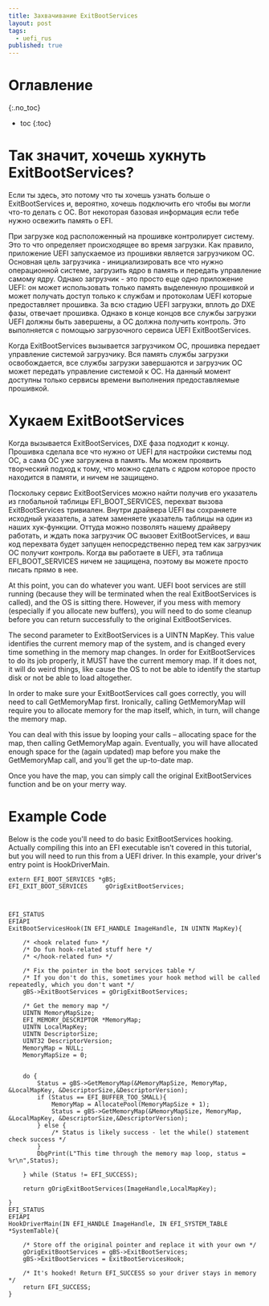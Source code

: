 ```yaml
---
title: Захвачивание ExitBootServices
layout: post
tags:
  - uefi_rus
published: true
---
```


# Оглавление
{:.no_toc}

* toc
{:toc}

# Так значит, хочешь хукнуть ExitBootServices?

Если ты здесь, это потому что ты хочешь узнать больше о ExitBootServices и, вероятно, хочешь подключить его чтобы вы могли что-то делать с ОС. Вот некоторая базовая информация если тебе нужно освежить память о EFI.
 
 

При загрузке код расположенный на прошивке контролирует систему. Это то что определяет происходящее во время загрузки. Как правило, приложение UEFI запускаемое из прошивки является загрузчиком ОС. Основная цель загрузчика - инициализировать все что нужно операционной системе, загрузить ядро в память и передать управление самому ядру. Однако загрузчик - это просто еще одно приложение UEFI: он может использовать только память выделенную прошивкой и может получать доступ только к службам и протоколам UEFI которые предоставляет прошивка. За всю стадию UEFI загрузки, вплоть до DXE фазы, отвечает прошивка. Однако в конце концов все службы загрузки UEFI должны быть завершены, а ОС должна получить контроль. Это выполняется с помощью загрузочного сервиса UEFI ExitBootServices.

Когда ExitBootServices вызывается загрузчиком ОС, прошивка передает управление системой загрузчику. Вся память службы загрузки освобождается, все службы загрузки завершаются и загрузчик ОС может передать управление системой к ОС. На данный момент доступны только сервисы времени выполнения предоставляемые прошивкой.

# Хукаем ExitBootServices

Когда вызывается ExitBootServices, DXE фаза подходит к концу. Прошивка сделала все что нужно от UEFI для настройки системы под ОС, а сама ОС уже загружена в память. Мы можем проявить творческий подход к тому, что можно сделать с ядром которое просто находится в памяти, и ничем не защищено.


Поскольку сервис ExitBootServices можно найти получив его указатель из глобальной таблицы EFI_BOOT_SERVICES, перехват вызова ExitBootServices тривиален. Внутри драйвера UEFI вы сохраняете исходный указатель, а затем заменяете указатель таблицы на один из наших хук-функции. Оттуда можно позволять нашему драйверу работать, и ждать пока загрузчик ОС вызовет ExitBootServices, и ваш код перехвата будет запущен непосредственно перед тем как загрузчик ОС получит контроль. Когда вы работаете в UEFI, эта таблица EFI_BOOT_SERVICES ничем не защищена, поэтому вы можете просто писать прямо в нее.

At this point, you can do whatever you want. UEFI boot services are still running (because they will be terminated when the real ExitBootServices is called), and the OS is sitting there. However, if you mess with memory (especially if you allocate new buffers), you will need to do some cleanup before you can return successfully to the original ExitBootServices.

The second parameter to ExitBootServices is a UINTN MapKey. This value identifies the current memory map of the system, and is changed every time something in the memory map changes. In order for ExitBootServices to do its job properly, it MUST have the current memory map. If it does not, it will do weird things, like cause the OS to not be able to identify the startup disk or not be able to load altogether.

In order to make sure your ExitBootServices call goes correctly, you will need to call GetMemoryMap first. Ironically, calling GetMemoryMap will require you to allocate memory for the map itself, which, in turn, will change the memory map.

You can deal with this issue by looping your calls – allocating space for the map, then calling GetMemoryMap again. Eventually, you will have allocated enough space for the (again updated) map before you make the GetMemoryMap call, and you'll get the up-to-date map.

Once you have the map, you can simply call the original ExitBootServices function and be on your merry way.

# Example Code

Below is the code you'll need to do basic ExitBootServices hooking. Actually compiling this into an EFI executable isn't covered in this tutorial, but you will need to run this from a UEFI driver. In this example, your driver's entry point is HookDriverMain.

~~~
extern EFI_BOOT_SERVICES *gBS;
EFI_EXIT_BOOT_SERVICES     gOrigExitBootServices;



EFI_STATUS
EFIAPI
ExitBootServicesHook(IN EFI_HANDLE ImageHandle, IN UINTN MapKey){

	/* <hook related fun> */
	/* Do fun hook-related stuff here */
	/* </hook-related fun> */

	/* Fix the pointer in the boot services table */
	/* If you don't do this, sometimes your hook method will be called repeatedly, which you don't want */
    gBS->ExitBootServices = gOrigExitBootServices;

    /* Get the memory map */
    UINTN MemoryMapSize;
    EFI_MEMORY_DESCRIPTOR *MemoryMap;
    UINTN LocalMapKey;
    UINTN DescriptorSize;
    UINT32 DescriptorVersion;
    MemoryMap = NULL;
    MemoryMapSize = 0;
    
	
    do {  
        Status = gBS->GetMemoryMap(&MemoryMapSize, MemoryMap, &LocalMapKey, &DescriptorSize,&DescriptorVersion);
        if (Status == EFI_BUFFER_TOO_SMALL){
            MemoryMap = AllocatePool(MemoryMapSize + 1);
            Status = gBS->GetMemoryMap(&MemoryMapSize, MemoryMap, &LocalMapKey, &DescriptorSize,&DescriptorVersion);      
        } else {
            /* Status is likely success - let the while() statement check success */
        }
        DbgPrint(L"This time through the memory map loop, status = %r\n",Status);
    
    } while (Status != EFI_SUCCESS);

    return gOrigExitBootServices(ImageHandle,LocalMapKey);

}
EFI_STATUS
EFIAPI
HookDriverMain(IN EFI_HANDLE ImageHandle, IN EFI_SYSTEM_TABLE *SystemTable){

    /* Store off the original pointer and replace it with your own */
    gOrigExitBootServices = gBS->ExitBootServices;
    gBS->ExitBootServices = ExitBootServicesHook;

	/* It's hooked! Return EFI_SUCCESS so your driver stays in memory */
    return EFI_SUCCESS;
}
~~~
